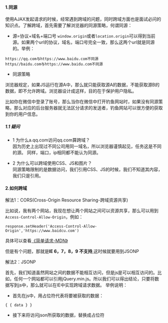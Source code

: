 #### 1.同源

使用AJAX发起请求的时候，经常遇到跨域的问题，同时跨域方面也是面试必问的知识点。了解跨域，首先需要了解浏览器的同源策略，何谓同源：

* 源=协议+域名+端口号
  `window.origin`或者`location.origin`可以得到当前源。如果两个url的协议，域名，端口号完全一致，那么这两个url就是同源的。举例：
```
https://qq.com与https://www.baidu.com不同源
https//baidu.com与https://www.baidu.com不同源
```

* 同源策略

浏览器规定，如果JS运行在源A中，那么就只能获取源A的数据，不能获取源B的数据，即不允许跨域。浏览器设计成这样，目的在于保护用户隐私。

比如你在微信中登录了账号，那么当你在微信中打开钓鱼网站时，如果没有同源策略，那么对应的后台服务器就无法区分请求的发送者，钓鱼网站可以很方便的获取到你的用户信息。

##### 1.1 疑问
* 1 为什么a.qq.com访问qq.com算跨域？<br>
因为历史上出现过不同公司用同一域名，所以浏览器谨慎起见，任务这是不同的源。
  同样，端口，ip相同都不能认为同源。
  
* 2 为什么可以跨域使用CSS、JS和图片？<br>
同源策略限制的是数据访问，我们引用CSS、JS的时候，我们不知道其内容，我们只是引用。
  

#### 2.如何跨域

解法1：CORS(Cross-Origin Resource Sharing-跨域资源共享)<br>

比如说，我有两个网站，我现在想让两个网站之间可以资源共享，那么可以用到`Access-Control-Allow-Origin`，例如：
```
response.setHeader('Access-Control-Allow-Origin','https://www.baidcu.com')
```
具体可以查看<a href="https://developer.mozilla.org/zh-CN/docs/Web/HTTP/CORS#%E7%AE%80%E5%8D%95%E8%AF%B7%E6%B1%82">《简单请求-MDN》</a>

但是有个问题，那就是<strong>IE 6，7，8，9 不支持</strong>,这时候就要用到JSONP

解法2：JSONP

首先，我们知道虽然网站之间的数据不能相互访问，但是js是可以相互访问的。比如，任何一个网站都可以引用jQuery.min.js。所以我们可以得出结论，只要将数据写到js中，那么就可以在IE中实现跨域请求数据。
举例说明：
* 首先在js中，用占位符代表将要被获取的数据：
```
{ { data } }
```

* 接下来将访问json所获取的数据，替换成占位符
```

```
